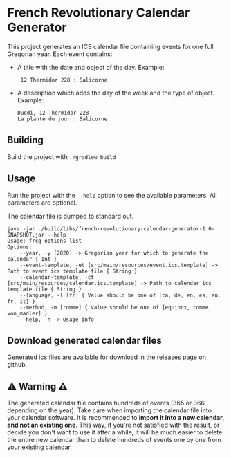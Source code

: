 French Revolutionary Calendar Generator
=======================================

This project generates an ICS calendar file containing events for one full Gregorian year. Each event contains:
* A title with the date and object of the day. Example:
    ```
     12 Thermidor 228 : Salicorne
    ```
* A description which adds the day of the week and the type of object. Example:
    ```
    Duodi, 12 Thermidor 228
    La plante du jour : Salicorne
    ```


Building
---------
Build the project with `./gradlew build`

Usage
------
Run the project with the `--help` option to see the available parameters. All parameters are optional.

The calendar file is dumped to standard out.

```
java -jar ./build/libs/french-revolutionary-calendar-generator-1.0-SNAPSHOT.jar --help
Usage: frcg options_list
Options: 
    --year, -y [2020] -> Gregorian year for which to generate the calendar { Int }
    --event-template, -et [src/main/resources/event.ics.template] -> Path to event ics template file { String }
    --calendar-template, -ct [src/main/resources/calendar.ics.template] -> Path to calendar ics template file { String }
    --language, -l [fr] { Value should be one of [ca, de, en, es, eu, fr, it] }
    --method, -m [romme] { Value should be one of [equinox, romme, von_madler] }
    --help, -h -> Usage info 
```

Download generated calendar files
---------------------------------
Generated ics files are available for download in the [releases](https://github.com/caarmen/french-revolutionary-calendar-generator/releases) page on github.

⚠️ Warning ⚠️
-------------
The generated calendar file contains hundreds of events (365 or 366 depending on the year). Take care when importing the calendar file into your calendar software. It is recommended to **import it into a new calendar, and not an existing one**. This way, if you're not satisfied with the result, or decide you don't want to use it after a while, it will be much easier to delete the entire new calendar than to delete hundreds of events one by one from your existing calendar.
